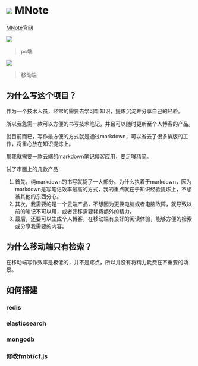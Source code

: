 # ![](https://mnote.tingkl.com/file/MBledr3ZNbZCvbhbxIa5KQ.png?h=32) MNote
[MNote官网](https://mnote.tingkl.com)

![](https://mnote.tingkl.com/file/nv3kR4D79S3QQYefoxj3Tw.png)
>pc端

![](https://mnote.tingkl.com/file/qhPZ1Tbisowu2E8A2iCWJA.png)
>移动端

## 为什么写这个项目？

作为一个技术人员，经常的需要去学习新知识，提炼沉淀并分享自己的经验。

所以我急需一款可以方便的书写技术笔记，并且可以随时更新至个人博客的产品。

就目前而已，写作最方便的方式就是通过markdown，可以省去了很多排版的工作，将重心放在知识提炼上。

那我就需要一款云端的markdown笔记博客应用，要足够精简。

试了市面上的几款产品：

1. 首先，纯markdown的书写就毙了一大部分。为什么执着于markdown，因为markdown是写笔记效率最高的方式，我的重点就在于知识经验提炼上，不想被其他的东西分心。
2. 其次，我需要的是一个云端产品，不想因为更换电脑或者电脑故障，就导致以前的笔记不可以用，或者迁移需要耗费额外的精力。
3. 最后，还要可以生成个人博客，在移动端有良好的阅读体验，能够方便的检索或分享我需要的内容。

## 为什么移动端只有检索？

在移动端写作效率是极低的，并不是疼点，所以并没有将精力耗费在不重要的场景。


## 如何搭建

### redis

### elasticsearch

### mongodb

### 修改fmbt/cf.js

